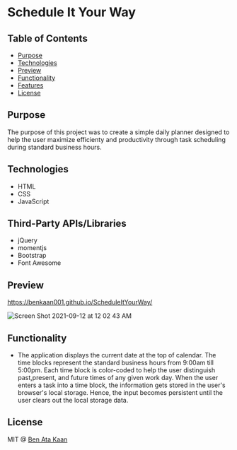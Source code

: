 # Schedule It Your Way

## Table of Contents

* [Purpose](#purpose)
* [Technologies](#technologies)
* [Preview](#preview)
* [Functionality](#functionality)
* [Features](#features)
* [License](#license)

## Purpose

The purpose of this project was to create a simple daily planner designed to help the user maximize efficienty and productivity through task scheduling during standard business hours.  


## Technologies

* HTML
* CSS
* JavaScript

## Third-Party APIs/Libraries

* jQuery
* momentjs
* Bootstrap
* Font Awesome



## Preview

https://benkaan001.github.io/ScheduleItYourWay/ 


![Screen Shot 2021-09-12 at 12 02 43 AM](https://user-images.githubusercontent.com/88162275/132972869-c2f21d5b-b901-4636-b711-a228d641a0e0.png)


## Functionality

*  The application displays the current date at the top of calendar. The time blocks represent the standard business hours from 9:00am till 5:00pm. Each time block is color-coded to help the user distinguish past,present, and future times of any given work day. When the user enters a task into a time block, the information gets stored in the user's browser's local storage. Hence, the input becomes persistent until the user clears out the local storage data. 


## License

MIT @ [Ben Ata Kaan](https://github.com/benkaan001)
